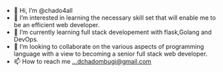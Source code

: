 - 👋 Hi, I’m @chado4all
- 👀 I’m interested in learning the necessary skill set that will enable me to be an efficient web developer.
- 🌱 I’m currently learning full stack developement with flask,Golang and DevOps.
- 💞️ I’m looking to collaborate on the various aspects of programming language with a view to becoming a senior full stack web developer.
- 📫 How to reach me ...dchadombugi@gmail.com

<!---
chado4all/chado4all is a ✨ special ✨ repository because its `README.md` (this file) appears on your GitHub profile.
You can click the Preview link to take a look at your changes.
--->
